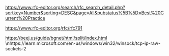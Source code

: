 
https://www.rfc-editor.org/search/rfc_search_detail.php?sortkey=Number&sorting=DESC&page=All&pubstatus%5B%5D=Best%20Current%20Practice

https://www.rfc-editor.org/rfc/rfc791

https://beej.us/guide/bgnet/html/split/index.html
\nhttps://learn.microsoft.com/en-us/windows/win32/winsock/tcp-ip-raw-sockets-2
